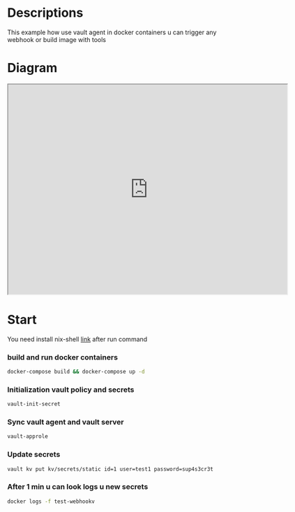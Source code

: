 # Descriptions
This example how use vault agent in docker containers 
u can trigger any webhook or build image with tools 
# Diagram

<iframe src="https://drive.google.com/file/d/1Ya-ggH1xhsZdDMC_KK55vQxSZGDouXH0/preview" width="640" height="480" allow="autoplay"></iframe>

# Start 
You need install nix-shell [link](https://nixos.org/download.html#download-nix) after run command<br>
### build and run docker containers 
```bash
docker-compose build && docker-compose up -d 
```
### Initialization vault policy and secrets 
```bash
vault-init-secret 
```
### Sync vault agent and vault server 
```bash 
vault-approle
```
### Update secrets 
```bash
vault kv put kv/secrets/static id=1 user=test1 password=sup4s3cr3t
```
### After 1 min u can look logs u new secrets  
```bash
docker logs -f test-webhookv
```